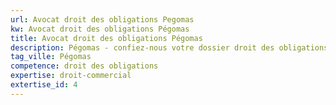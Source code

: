 ```yaml
---
url: Avocat droit des obligations Pegomas
kw: Avocat droit des obligations Pégomas
title: Avocat droit des obligations Pégomas
description: Pégomas - confiez-nous votre dossier droit des obligations
tag_ville: Pégomas
competence: droit des obligations
expertise: droit-commercial
extertise_id: 4
---
```

